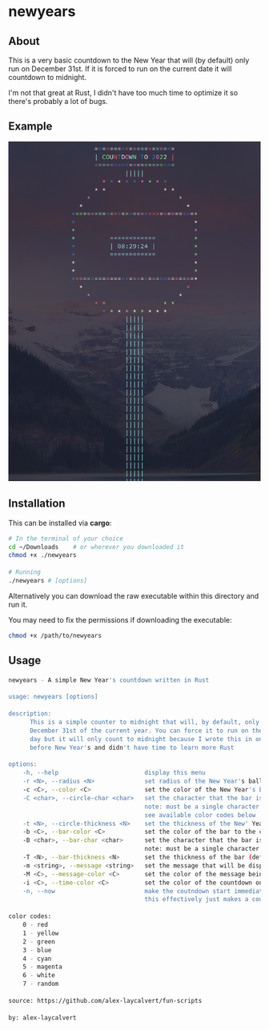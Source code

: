 # newyears

## About

This is a very basic countdown to the New Year that will (by default) only run on December 31st. If it is forced to run on the current date it will countdown to midnight.

I'm not that great at Rust, I didn't have too much time to optimize it so there's probably a lot of bugs.

## Example

![Screenshot of the program](SCREENSHOT.png)

## Installation

This can be installed via **cargo**:

```bash
# In the terminal of your choice
cd ~/Downloads    # or wherever you downloaded it
chmod +x ./newyears

# Running
./newyears # [options]
```

Alternatively you can download the raw executable within this directory and run it.

You may need to fix the permissions if downloading the executable:

```bash
chmod +x /path/to/newyears
```

## Usage

```bash
newyears - A simple New Year's countdown written in Rust

usage: newyears [options]

description:
      This is a simple counter to midnight that will, by default, only run on
      December 31st of the current year. You can force it to run on the current
      day but it will only count to midnight because I wrote this in one day
      before New Year's and didn't have time to learn more Rust

options:
    -h, --help                        display this menu
    -r <N>, --radius <N>              set radius of the New Year's ball to the integer N (default: 7, min: 3, max: 10)
    -c <C>, --color <C>               set the color of the New Year's ball and countdown message to the color code C
    -C <char>, --circle-char <char>   set the character that the bar is comprised of (default: '|')
                                      note: must be a single character
                                      see available color codes below
    -t <N>, --circle-thickness <N>    set the thickness of the New' Years ball to the integer N (default: 1, min: 1, max: 3)
    -b <C>, --bar-color <C>           set the color of the bar to the color code C
    -B <char>, --bar-char <char>      set the character that the bar is comprised of (default: '|')
                                      note: must be a single character
    -T <N>, --bar-thickness <N>       set the thickness of the bar (default: 3, min: 1, max: 5)
    -m <string>, --message <string>   set the message that will be displayed in big ASCII text at the end of the countdown
    -M <C>, --message-color <C>       set the color of the message being displayed at the end to the color code C
    -i <C>, --time-color <C>          set the color of the countdown on the New Year's ball to the color code C
    -n, --now                         make the coutndown start immediately
                                      this effectively just makes a countdown to midnight of the current day and does not do a countdown to New Year's of the current year

color codes:
    0 - red
    1 - yellow
    2 - green
    3 - blue
    4 - cyan
    5 - magenta
    6 - white
    7 - random

source: https://github.com/alex-laycalvert/fun-scripts

by: alex-laycalvert
```
